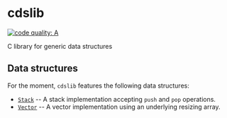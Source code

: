 # cdslib

[![code quality: A](https://img.shields.io/badge/code%20quality-A-brightgreen.svg)](https://www.codacy.com/app/alexandra-zaharia/cdslib)

C library for generic data structures

## Data structures 

For the moment, `cdslib` features the following data structures:
* [`Stack`](https://github.com/alexandra-zaharia/cdslib/tree/master/Stack) -- A stack implementation accepting `push` and `pop` operations.
* [`Vector`](https://github.com/alexandra-zaharia/cdslib/tree/master/Vector) -- A vector implementation using an underlying resizing array.

